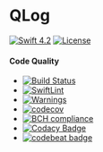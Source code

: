 # QLog

[![Swift 4.2](https://img.shields.io/badge/Swift-4.2-brightgreen.svg?style=flat)](https://swift.org/)
[![License](https://img.shields.io/badge/License-MIT-brightgreen.svg)]()

#### Code Quality
* [![Build Status](https://travis-ci.org/QuantumApplications/QLog.svg?branch=master)](https://travis-ci.org/QuantumApplications/QLog)
* [![SwiftLint](https://img.shields.io/badge/SwiftLint-passing-brightgreen.svg)](https://github.com/realm/SwiftLint/)
* [![Warnings](https://img.shields.io/badge/Warnings-0-brightgreen.svg)]()
* [![codecov](https://codecov.io/gh/QuantumApplications/QLog/branch/master/graph/badge.svg)](https://codecov.io/gh/QuantumApplications/QLog)
* [![BCH compliance](https://bettercodehub.com/edge/badge/QuantumApplications/QLog?branch=master)](https://bettercodehub.com/)
* [![Codacy Badge](https://api.codacy.com/project/badge/Grade/a183f5dfdfd149c3805b90faf68f6ede)](https://www.codacy.com/app/christian.michael.oberdoerfer/QLog?utm_source=github.com&amp;utm_medium=referral&amp;utm_content=QuantumApplications/QLog&amp;utm_campaign=Badge_Grade)
* [![codebeat badge](https://codebeat.co/badges/aa53a840-ce66-4ae2-b694-77777377da57)](https://codebeat.co/projects/github-com-quantumapplications-qlog-master)
